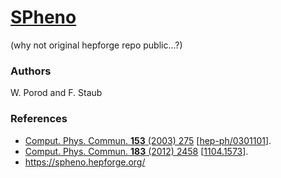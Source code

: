 [SPheno](https://spheno.hepforge.org/) 
=========

(why not original hepforge repo public...?)

### Authors

   W. Porod and F. Staub

### References

 * [Comput. Phys. Commun. **153** (2003) 275](http://dx.doi.org/10.1016/S0010-4655(03)00222-4) [[hep-ph/0301101](http://arxiv.org/abs/hep-ph/0301101)].
 * [Comput. Phys. Commun. **183** (2012) 2458](http://dx.doi.org/10.1016/j.cpc.2012.05.021) [[1104.1573](http://arxiv.org/abs/1104.1573)].
 * https://spheno.hepforge.org/


